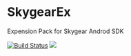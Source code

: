 # SkygearEx
Expension Pack for Skygear Androd SDK

[![Build Status](https://travis-ci.org/seventhmoon/SkygearEx.svg?branch=master)](https://travis-ci.org/seventhmoon/SkygearEx)
[![](https://jitpack.io/v/seventhmoon/SkygearEx.svg)](https://jitpack.io/#seventhmoon/SkygearEx)
